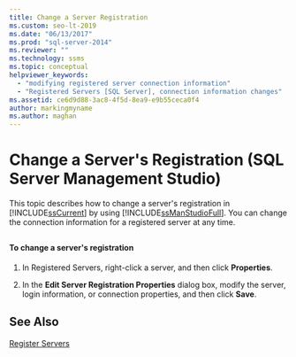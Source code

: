 ```yaml
---
title: Change a Server Registration
ms.custom: seo-lt-2019
ms.date: "06/13/2017"
ms.prod: "sql-server-2014"
ms.reviewer: ""
ms.technology: ssms
ms.topic: conceptual
helpviewer_keywords: 
  - "modifying registered server connection information"
  - "Registered Servers [SQL Server], connection information changes"
ms.assetid: ce6d9d88-3ac8-4f5d-8ea9-e9b55ceca0f4
author: markingmyname
ms.author: maghan
---
```

# Change a Server&#39;s Registration (SQL Server Management Studio)
  This topic describes how to change a server's registration in [!INCLUDE[ssCurrent](../../includes/sscurrent-md.md)] by using [!INCLUDE[ssManStudioFull](../../includes/ssmanstudiofull-md.md)]. You can change the connection information for a registered server at any time.  
  
##  <a name="SSMSProcedure"></a>  
  
#### To change a server's registration  
  
1.  In Registered Servers, right-click a server, and then click **Properties**.  
  
2.  In the **Edit Server Registration Properties** dialog box, modify the server, login information, or connection properties, and then click **Save**.  
  
## See Also  
 [Register Servers](register-servers.md)  
  
  
